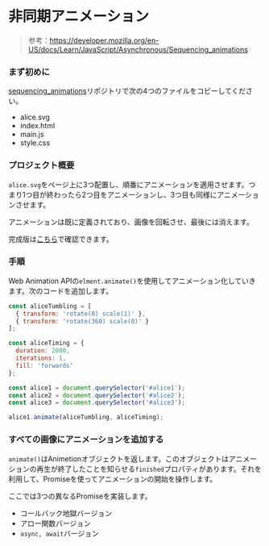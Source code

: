 # 非同期アニメーション

> 参考：https://developer.mozilla.org/en-US/docs/Learn/JavaScript/Asynchronous/Sequencing_animations

### まず初めに

[sequencing_animations](https://github.com/mdn/learning-area/tree/main/javascript/asynchronous/sequencing-animations/start)リポジトリで次の4つのファイルをコピーしてください。

- alice.svg
- index.html
- main.js
- style.css

### プロジェクト概要

`alice.svg`をページ上に3つ配置し、順番にアニメーションを適用させます。つまり1つ目が終わったら2つ目をアニメーションし、3つ目も同様にアニメーションさせます。

アニメーションは既に定義されており、画像を回転させ、最後には消えます。

完成版は[こちら](https://mdn.github.io/learning-area/javascript/asynchronous/sequencing-animations/finished/)で確認できます。

### 手順

Web Animation APIの`elment.animate()`を使用してアニメーション化していきます。次のコードを追加します。

```js
const aliceTumbling = [
  { transform: 'rotate(0) scale(1)' },
  { transform: 'rotate(360) scale(0)' }
];

const aliceTiming = {
  duration: 2000,
  iterations: 1,
  fill: 'forwards'
};

const alice1 = document.querySelector('#alice1');
const alice2 = document.querySelector('#alice2');
const alice3 = document.querySelector('#alice3');

alice1.animate(aliceTumbling, aliceTiming);
```

### すべての画像にアニメーションを追加する

`animate()`はAnimetionオブジェクトを返します。このオブジェクトはアニメーションの再生が終了したことを知らせる`finished`プロパティがあります。それを利用して、Promiseを使ってアニメーションの開始を操作します。

ここでは3つの異なるPromiseを実装します。

- コールバック地獄バージョン
- アロー関数バージョン
- `async, await`バージョン
